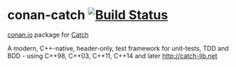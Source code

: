 # conan-catch [![Build Status](https://travis-ci.org/gasuketsu/conan-catch.svg?branch=master)](https://travis-ci.org/gasuketsu/conan-catch)

[conan.io](https://conan.io) package for [Catch](https://github.com/philsquared/Catch)

A modern, C++-native, header-only, test framework for unit-tests, TDD and BDD - using C++98, C++03, C++11, C++14 and later http://catch-lib.net
